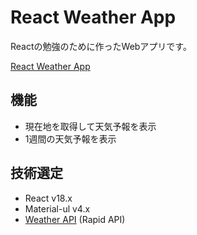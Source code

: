 # React Weather App

Reactの勉強のために作ったWebアプリです。

[React Weather App](http://react-weather-apps.vercel.app/)

## 機能

- 現在地を取得して天気予報を表示
- 1週間の天気予報を表示

## 技術選定

- React v18.x
- Material-ul v4.x
- [Weather API](https://rapidapi.com/weatherbit/api/weather/) (Rapid API)
